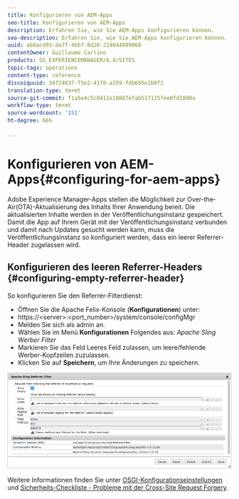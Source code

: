 ```yaml
---
title: Konfigurieren von AEM-Apps
seo-title: Konfigurieren von AEM-Apps
description: Erfahren Sie, wie Sie AEM-Apps konfigurieren können.
seo-description: Erfahren Sie, wie Sie AEM-Apps konfigurieren können.
uuid: ab9acd93-da7f-4bb7-8d26-224044899068
contentOwner: Guillaume Carlino
products: SG_EXPERIENCEMANAGER/6.4/SITES
topic-tags: operations
content-type: reference
discoiquuid: 34f24837-f5e2-41f0-a359-fdb695e1b8f2
translation-type: tm+mt
source-git-commit: f1a5e4c5c8411e10887efab517115fee0fd1890a
workflow-type: tm+mt
source-wordcount: '151'
ht-degree: 66%

---
```



# Konfigurieren von AEM-Apps{#configuring-for-aem-apps}

Adobe Experience Manager-Apps stellen die Möglichkeit zur Over-the-Air(OTA)-Aktualisierung des Inhalts Ihrer Anwendung bereit. Die aktualisierten Inhalte werden in der Veröffentlichungsinstanz gespeichert. Damit die App auf Ihrem Gerät mit der Veröffentlichungsinstanz verbunden und damit nach Updates gesucht werden kann, muss die Veröffentlichungsinstanz so konfiguriert werden, dass ein leerer Referrer-Header zugelassen wird.

## Konfigurieren des leeren Referrer-Headers {#configuring-empty-referrer-header}

So konfigurieren Sie den Referrer-Filterdienst:

* Öffnen Sie die Apache Felix-Konsole (**Konfigurationen**) unter:
* https://&lt;server>:&lt;port_number>/system/console/configMgr
* Melden Sie sich als admin an.
* Wählen Sie im Menü **Konfigurationen** Folgendes aus: *Apache Sling Werber Filter*
* Markieren Sie das Feld Leeres Feld zulassen, um leere/fehlende Werber-Kopfzeilen zuzulassen.
* Klicken Sie auf **Speichern**, um Ihre Änderungen zu speichern.

![chlimage_1-58](assets/chlimage_1-58.png)

Weitere Informationen finden Sie unter [OSGI-Konfigurationseinstellungen](/help/sites-deploying/osgi-configuration-settings.md) und [Sicherheits-Checkliste - Probleme mit der Cross-Site Request Forgery](/help/sites-administering/security-checklist.md#protect-against-cross-site-request-forgery).
